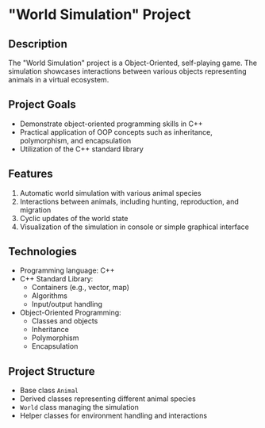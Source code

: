 # "World Simulation" Project

## Description
The "World Simulation" project is a Object-Oriented, self-playing game.
The simulation showcases interactions between various objects representing animals in a virtual ecosystem.

## Project Goals
- Demonstrate object-oriented programming skills in C++
- Practical application of OOP concepts such as inheritance, polymorphism, and encapsulation
- Utilization of the C++ standard library

## Features
1. Automatic world simulation with various animal species
2. Interactions between animals, including hunting, reproduction, and migration
3. Cyclic updates of the world state
4. Visualization of the simulation in console or simple graphical interface

## Technologies
- Programming language: C++
- C++ Standard Library:
  - Containers (e.g., vector, map)
  - Algorithms
  - Input/output handling
- Object-Oriented Programming:
  - Classes and objects
  - Inheritance
  - Polymorphism
  - Encapsulation

## Project Structure
- Base class `Animal`
- Derived classes representing different animal species
- `World` class managing the simulation
- Helper classes for environment handling and interactions
